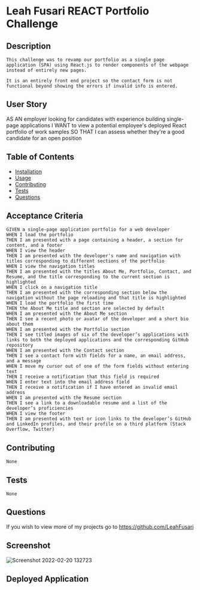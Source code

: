 # Leah Fusari REACT Portfolio Challenge

## Description

    This challenge was to revamp our portfolio as a single page application (SPA) using React.js to render components of the webpage instead of entirely new pages.

    It is an entirely front end project so the contact form is not functional beyond showing the errors if invalid info is entered.

## User Story

AS AN employer looking for candidates with experience building single-page applications
I WANT to view a potential employee's deployed React portfolio of work samples
SO THAT I can assess whether they're a good candidate for an open position

## Table of Contents

- [Installation](#installation)
- [Usage](#usage)
- [Contributing](#contributing)
- [Tests](#tests)
- [Questions](#questions)

## Acceptance Criteria

    GIVEN a single-page application portfolio for a web developer
    WHEN I load the portfolio
    THEN I am presented with a page containing a header, a section for content, and a footer
    WHEN I view the header
    THEN I am presented with the developer's name and navigation with titles corresponding to different sections of the portfolio
    WHEN I view the navigation titles
    THEN I am presented with the titles About Me, Portfolio, Contact, and Resume, and the title corresponding to the current section is highlighted
    WHEN I click on a navigation title
    THEN I am presented with the corresponding section below the navigation without the page reloading and that title is highlighted
    WHEN I load the portfolio the first time
    THEN the About Me title and section are selected by default
    WHEN I am presented with the About Me section
    THEN I see a recent photo or avatar of the developer and a short bio about them
    WHEN I am presented with the Portfolio section
    THEN I see titled images of six of the developer’s applications with links to both the deployed applications and the corresponding GitHub repository
    WHEN I am presented with the Contact section
    THEN I see a contact form with fields for a name, an email address, and a message
    WHEN I move my cursor out of one of the form fields without entering text
    THEN I receive a notification that this field is required
    WHEN I enter text into the email address field
    THEN I receive a notification if I have entered an invalid email address
    WHEN I am presented with the Resume section
    THEN I see a link to a downloadable resume and a list of the developer’s proficiencies
    WHEN I view the footer
    THEN I am presented with text or icon links to the developer’s GitHub and LinkedIn profiles, and their profile on a third platform (Stack Overflow, Twitter)

## Contributing

    None

## Tests

    None

## Questions

If you wish to view more of my projects go to https://github.com/LeahFusari


## Screenshot

![Screenshot 2022-02-20 132723](https://user-images.githubusercontent.com/87339742/154858066-cd90fb64-b924-4824-984f-0b6488fb3c14.jpg)

## Deployed Application 